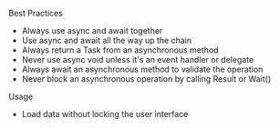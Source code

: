 


Best Practices
- Always use async and await together
- Use async and await all the way up the chain
- Always return a Task from an asynchronous method
- Never use async void unless it's an event handler or delegate
- Always await an asynchronous method to validate the operation
- Never block an asynchronous operation by calling Result or Wait()

Usage
- Load data without locking the user interface


